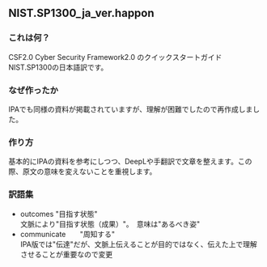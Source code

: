 ## NIST.SP1300_ja_ver.happon

### これは何？
CSF2.0 Cyber Security Framework2.0 のクイックスタートガイドNIST.SP1300の日本語訳です。

### なぜ作ったか
IPAでも同様の資料が掲載されていますが、理解が困難でしたので再作成しました。

### 作り方
基本的にIPAの資料を参考にしつつ、DeepLや手翻訳で文章を整えます。この際、原文の意味を変えないことを重視します。

### 訳語集
- outcomes    "目指す状態"  
  文脈により"目指す状態（成果）"。　意味は"あるべき姿"  
- communicate　　"周知する"  
  IPA版では"伝達"だが、文脈上伝えることが目的ではなく、伝えた上で理解させることが重要なので変更
